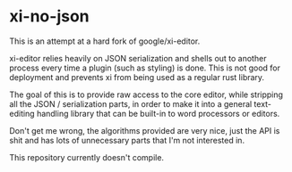 # xi-no-json

This is an attempt at a hard fork of google/xi-editor. 

xi-editor relies heavily on JSON serialization and shells out to another process every 
time a plugin (such as styling) is done. This is not good for deployment and prevents xi from 
being used as a regular rust library. 

The goal of this is to provide raw access to the core editor, while stripping all the JSON / 
serialization parts, in order to make it into a general text-editing handling library that
can be built-in to word processors or editors. 

Don't get me wrong, the algorithms provided are very nice, just the API is shit and has lots of 
unnecessary parts that I'm not interested in. 

This repository currently doesn't compile.